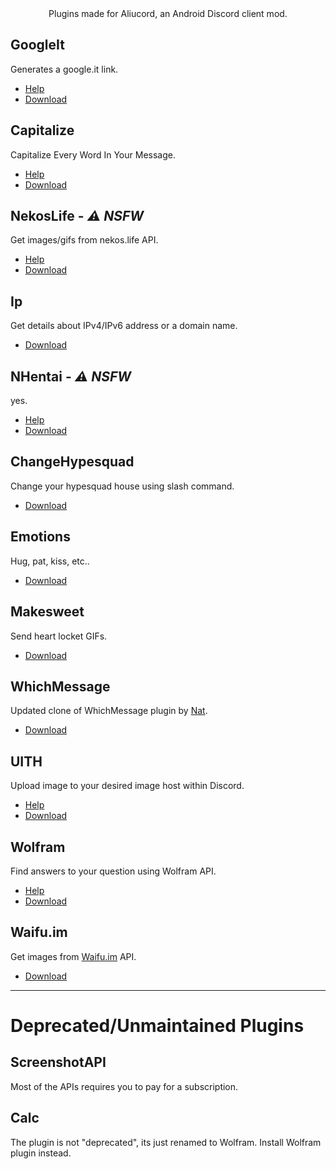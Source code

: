<div align="center">
  Plugins made for Aliucord, an Android Discord client mod.
</div>

## GoogleIt
Generates a google.it link.
- [Help](https://github.com/scrazzz/AliucordPlugins/tree/main/GoogleIt/README.md)
- [Download](https://github.com/scrazzz/AliucordPlugins/blob/builds/GoogleIt.zip?raw=true)

## Capitalize
Capitalize Every Word In Your Message.
- [Help](https://github.com/scrazzz/AliucordPlugins/tree/main/Capitalize/README.md)
- [Download](https://github.com/scrazzz/AliucordPlugins/blob/builds/Capitalize.zip?raw=true)

## NekosLife - _⚠️ NSFW_
Get images/gifs from nekos.life API.
- [Help](https://github.com/scrazzz/AliucordPlugins/tree/main/NekosLife/README.md)
- [Download](https://github.com/SoulHunter287/AliucordPlugins/blob/builds/NekosLife.zip?raw=true)  

## Ip
Get details about IPv4/IPv6 address or a domain name.
- [Download](https://github.com/scrazzz/AliucordPlugins/blob/builds/Ip.zip?raw=true)

## NHentai - _⚠️ NSFW_
yes.
- [Help](https://github.com/scrazzz/AliucordPlugins/tree/main/NHentai/README.md)
- [Download](https://github.com/scrazzz/AliucordPlugins/blob/builds/NHentai.zip?raw=true)

## ChangeHypesquad
Change your hypesquad house using slash command.
- [Download](https://github.com/scrazzz/AliucordPlugins/blob/builds/ChangeHypesquad.zip?raw=true)

## Emotions
Hug, pat, kiss, etc..
- [Download](https://github.com/scrazzz/AliucordPlugins/blob/builds/Emotions.zip?raw=true)

## Makesweet
Send heart locket GIFs.
- [Download](https://github.com/scrazzz/AliucordPlugins/blob/builds/Makesweet.zip?raw=true)

## WhichMessage
Updated clone of WhichMessage plugin by [Nat](https://github.com/Sepruko).
- [Download](https://github.com/scrazzz/AliucordPlugins/blob/builds/WhichMessage.zip?raw=true)

## UITH
Upload image to your desired image host within Discord.
- [Help](https://github.com/scrazzz/AliucordPlugins/tree/main/UITH/README.md)
- [Download](https://github.com/scrazzz/AliucordPlugins/blob/builds/UITH.zip?raw=true)

## Wolfram
Find answers to your question using Wolfram API.
- [Help](https://github.com/scrazzz/AliucordPlugins/tree/main/Wolfram/README.md)
- [Download](https://github.com/scrazzz/AliucordPlugins/blob/builds/Wolfram.zip?raw=true)

## Waifu.im
Get images from [Waifu.im](https://waifu.im) API.
- [Download](https://github.com/scrazzz/AliucordPlugins/blob/builds/Waifu.im.zip?raw=true)

-----

# Deprecated/Unmaintained Plugins

## ScreenshotAPI
Most of the APIs requires you to pay for a subscription.

## Calc
The plugin is not "deprecated", its just renamed to Wolfram. Install Wolfram plugin instead.
